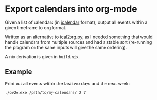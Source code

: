 # Export calendars into org-mode

Given a list of calendars (in [icalendar](https://github.com/roburio/icalendar) format), output all events within a given timeframe to org format.

Written as an alternative to [ical2org.py](https://github.com/asoroa/ical2org.py), as I needed something that would handle calendars from multiple sources and had a stable sort (re-running the program on the same inputs will give the same ordering).

A nix derivation is given in `build.nix`.

## Example

Print out all events within the last two days and the next week:

    ./ov2o.exe /path/to/my-calendars/ 2 7
